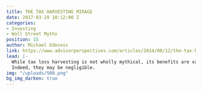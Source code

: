 ```yaml
---
title: THE TAX HARVESTING MIRAGE
date: 2017-03-29 10:12:00 Z
categories:
- Investing
- Wall Street Myths
position: 15
author: Michael Edesess
link: https://www.advisorperspectives.com/articles/2014/08/12/the-tax-harvesting-mirage
lead: |-
  While tax loss harvesting is not wholly mythical, its benefits are vastly overstated.
  Indeed, they may be negligible.
img: "/uploads/500.png"
bg_img_darken: true
---
```


